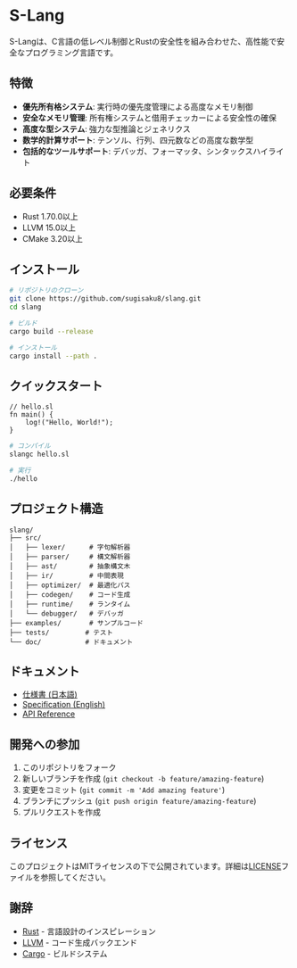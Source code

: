 # S-Lang

S-Langは、C言語の低レベル制御とRustの安全性を組み合わせた、高性能で安全なプログラミング言語です。

## 特徴

- **優先所有格システム**: 実行時の優先度管理による高度なメモリ制御
- **安全なメモリ管理**: 所有権システムと借用チェッカーによる安全性の確保
- **高度な型システム**: 強力な型推論とジェネリクス
- **数学的計算サポート**: テンソル、行列、四元数などの高度な数学型
- **包括的なツールサポート**: デバッガ、フォーマッタ、シンタックスハイライト

## 必要条件

- Rust 1.70.0以上
- LLVM 15.0以上
- CMake 3.20以上

## インストール

```bash
# リポジトリのクローン
git clone https://github.com/sugisaku8/slang.git
cd slang

# ビルド
cargo build --release

# インストール
cargo install --path .
```

## クイックスタート

```slang
// hello.sl
fn main() {
    log!("Hello, World!");
}
```

```bash
# コンパイル
slangc hello.sl

# 実行
./hello
```

## プロジェクト構造

```
slang/
├── src/
│   ├── lexer/      # 字句解析器
│   ├── parser/     # 構文解析器
│   ├── ast/        # 抽象構文木
│   ├── ir/         # 中間表現
│   ├── optimizer/  # 最適化パス
│   ├── codegen/    # コード生成
│   ├── runtime/    # ランタイム
│   └── debugger/   # デバッガ
├── examples/       # サンプルコード
├── tests/         # テスト
└── doc/           # ドキュメント
```

## ドキュメント

- [仕様書 (日本語)](doc/specification_ja.md)
- [Specification (English)](doc/specification.md)
- [API Reference](doc/api.md)

## 開発への参加

1. このリポジトリをフォーク
2. 新しいブランチを作成 (`git checkout -b feature/amazing-feature`)
3. 変更をコミット (`git commit -m 'Add amazing feature'`)
4. ブランチにプッシュ (`git push origin feature/amazing-feature`)
5. プルリクエストを作成

## ライセンス

このプロジェクトはMITライセンスの下で公開されています。詳細は[LICENSE](LICENSE)ファイルを参照してください。


## 謝辞

- [Rust](https://www.rust-lang.org/) - 言語設計のインスピレーション
- [LLVM](https://llvm.org/) - コード生成バックエンド
- [Cargo](https://doc.rust-lang.org/cargo/) - ビルドシステム 